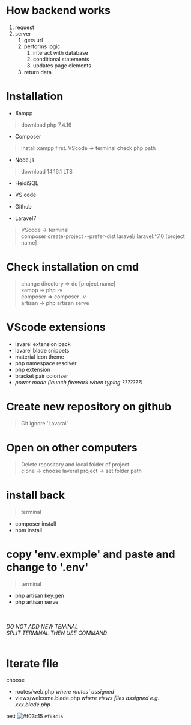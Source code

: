# How backend works
1. request <br>
2. server <br>
   1. gets url <br>
   2. performs logic <br>
       1. interact with database <br>
       2. conditional statements <br>
       3. updates page elements <br>
   3. return data



# Installation
- Xampp
> download php 7.4.16

- Composer
> install xampp first. VScode -> terminal
    check php path

- Node.js
> download 14.16.1 LTS

- HeidiSQL

- VS code

- Github
- Laravel7
> VScode -> terminal <br>
    composer create-project --prefer-dist laravel/  laravel:^7.0 [project name]



# Check installation on cmd
> change directory => dc [project name] <br>
> xampp => php -v <br>
> composer => composer -v <br>
> artisan => php artisan serve <br>



# VScode extensions
- lavarel extension pack
- lavarel blade snippets
- material icon theme
- php namespace resolver
- php extension
- bracket pair colorizer
- *power mode (launch firework when typing ???????)*



# Create new repository on github
> Git ignore 'Lavaral'



# Open on other computers
> Delete repository and local folder of project <br>
> clone -> choose laveral project -> set folder path 


# install back
> terminal <br>
* composer install <br>
* npm install

# copy 'env.exmple' and paste and change to '.env'
> terminal <br>
* php artisan key:gen <br>
* php artisan serve



<br><br>
*DO NOT ADD NEW TEMINAL* <br>
*SPLIT TERMINAL THEN USE COMMAND*
<br><br>


# Iterate file
choose
- routes/web.php  *where routes' assigned*
- views/welcome.blade.php *where views files assigned* *e.g. xxx.blade.php*




test
![#f03c15](https://via.placeholder.com/15/f03c15/000000?text=+) `#f03c15`
